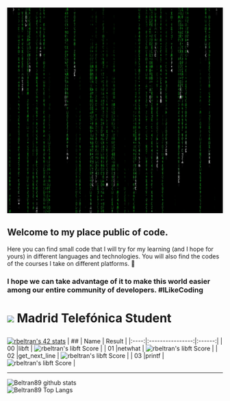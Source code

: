 <!--![](https://github.com/Beltran89/Beltran89/blob/main/image_Matrix.gif)-->
<p align="center">
  <img width="1024" height="480" src="https://github.com/Beltran89/Beltran89/blob/main/image_Matrix.gif" >
</p>

## Welcome to my place public of code.
Here you can find small code that I will try for my learning (and I hope for yours) in different languages ​​and technologies.
You will also find the codes of the courses I take on different platforms. 👋

### <p scolor="red">I hope we can take advantage of it to make this world easier among our entire community of developers. <strong>\#ILikeCoding</strong> </p>

<!--
**Beltran89/Beltran89** is a ✨ _special_ ✨ repository because its `README.md` (this file) appears on your GitHub profile.

Here are some ideas to get you started:

- 🔭 I’m currently working on ...
- 🌱 I’m currently learning ...
- 👯 I’m looking to collaborate on ...
- 🤔 I’m looking for help with ...
- 💬 Ask me about ...
- 📫 How to reach me: ...
- 😄 Pronouns: ...
- ⚡ Fun fact: ...
-->

# <p scolor="silver"> <img src="https://raw.githubusercontent.com/kube/vscode-42header/master/42.png" width=50> Madrid Telefónica Student </p>

[![rbeltran's 42 stats](https://badge42.herokuapp.com/api/stats/rbeltran?privacyEmail=true)](https://github.com/JaeSeoKim/badge42)
|  ##  |			Name				| Result |
|:----:|:----------------:|:------:|
|  00  |libft							          | ![rbeltran's libft Score](https://badge42.herokuapp.com/api/project/rbeltran/Libft) |
|  01  |netwhat     			          | ![rbeltran's libft Score](https://badge42.herokuapp.com/api/project/rbeltran/netwhat) |
|  02  |get_next_line			          | ![rbeltran's libft Score](https://badge42.herokuapp.com/api/project/rbeltran/get_next_line) |
|  03  |printf        		          | ![rbeltran's libft Score](https://badge42.herokuapp.com/api/project/rbeltran/ft_printf) |


---

![Beltran89 github stats](https://github-readme-stats.vercel.app/api?username=Beltran89&bg_color=7f7fd5,86a8e7,91eac9&title_color=fff&text_color=fff)
<br>
![Beltran89 Top Langs](https://github-readme-stats.vercel.app/api/top-langs/?username=Beltran89&layout=compact&bg_color=7f7fd5,86a8e7,91eac9&title_color=fff&text_color=fff)
